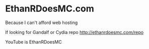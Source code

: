 # EthanRDoesMC.com
Because I can't afford web hosting


If looking for Gandalf or Cydia repo
http://ethanrdoesmc.com/repo


YouTube is EthanRDoesMC
